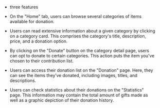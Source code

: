 - three features 

- On the "Home" tab, users can browse several categories of items available for donation.

- Users can read extensive information about a given category by clicking on a category card. This comprises the category's title, description, price, and a donation option.

- By clicking on the "Donate" button on the category detail page, users can opt to donate to certain categories. This action puts the item you've chosen to their contribution list.

- Users can access their donation list on the "Donation" page. Here, they can see the items they've donated, including images, titles, and descriptions.

- Users can check statistics about their donations on the "Statistics" page. This information may contain the total amount of gifts made as well as a graphic depiction of their donation history.
